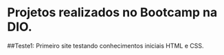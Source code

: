 # Projetos realizados no Bootcamp na DIO.
##Teste1: Primeiro site testando conhecimentos iniciais HTML e CSS.